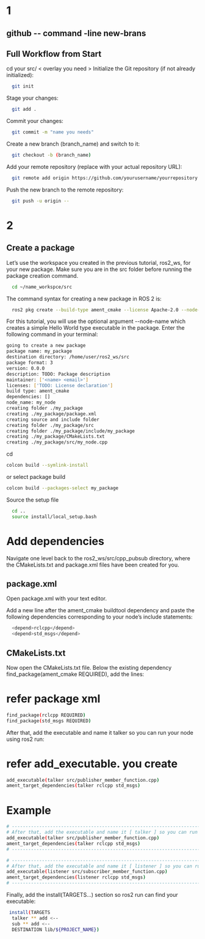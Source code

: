 # 1
## github -- command -line new-brans

## Full Workflow from Start
cd your src/ < overlay you need >
Initialize the Git repository (if not already initialized):

```bash
  git init
```

Stage your changes:

```bash
  git add .
```

Commit your changes:

```bash
  git commit -m "name you needs"
```

Create a new branch (branch_name) and switch to it:

```bash
  git checkout -b (branch_name)
```


Add your remote repository (replace with your actual repository URL):

```bash
  git remote add origin https://github.com/yourusername/yourrepository.git](https://github.com/Phuwaset/ros2_ProfessorS_eBook.git
```


Push the new branch to the remote repository:

```bash
  git push -u origin --
```
# 2
##

## Create a package

Let’s use the workspace you created in the previous tutorial, ros2_ws, for your new package.
Make sure you are in the src folder before running the package creation command.

```bash
  cd ~/name_workspce/src
```

The command syntax for creating a new package in ROS 2 is:

```bash
  ros2 pkg create --build-type ament_cmake --license Apache-2.0 --node-name (my_node) (my_package)
```

For this tutorial, you will use the optional argument --node-name which creates a simple Hello World type executable in the package.
Enter the following command in your terminal:

```bash
going to create a new package
package name: my_package
destination directory: /home/user/ros2_ws/src
package format: 3
version: 0.0.0
description: TODO: Package description
maintainer: ['<name> <email>']
licenses: ['TODO: License declaration']
build type: ament_cmake
dependencies: []
node_name: my_node
creating folder ./my_package
creating ./my_package/package.xml
creating source and include folder
creating folder ./my_package/src
creating folder ./my_package/include/my_package
creating ./my_package/CMakeLists.txt
creating ./my_package/src/my_node.cpp
```

cd 
```bash
colcon build --symlink-install
```
or select package build

```bash
colcon build --packages-select my_package
```

Source the setup file 

```bash
  cd ..
  source install/local_setup.bash
```

#  Add dependencies
Navigate one level back to the ros2_ws/src/cpp_pubsub directory, where the CMakeLists.txt and package.xml files have been created for you.
## package.xml
Open package.xml with your text editor.

Add a new line after the ament_cmake buildtool dependency and paste the following dependencies corresponding to your node’s include statements:
```bash
  <depend>rclcpp</depend>
  <depend>std_msgs</depend>
```

## CMakeLists.txt
Now open the CMakeLists.txt file. Below the existing dependency find_package(ament_cmake REQUIRED), add the lines:
# refer package xml
```bash
find_package(rclcpp REQUIRED)
find_package(std_msgs REQUIRED)
```
After that, add the executable and name it talker so you can run your node using ros2 run:
# refer add_executable. you create 
```bash
add_executable(talker src/publisher_member_function.cpp)
ament_target_dependencies(talker rclcpp std_msgs)
```
# Example 
```bash
# ---------------------------------------------------------------------------------------------
# After that, add the executable and name it [ talker ] so you can run your node using ros2 run:
add_executable(talker src/publisher_member_function.cpp)
ament_target_dependencies(talker rclcpp std_msgs)
# ---------------------------------------------------------------------------------------------

# ---------------------------------------------------------------------------------------------
# After that, add the executable and name it [ listener ] so you can run your node using ros2 run:
add_executable(listener src/subscriber_member_function.cpp)
ament_target_dependencies(listener rclcpp std_msgs)
# ---------------------------------------------------------------------------------------------

```

Finally, add the install(TARGETS...) section so ros2 run can find your executable:
```bash
 install(TARGETS
  talker ** add <--
  sub ** add <-- 
  DESTINATION lib/${PROJECT_NAME})
```
